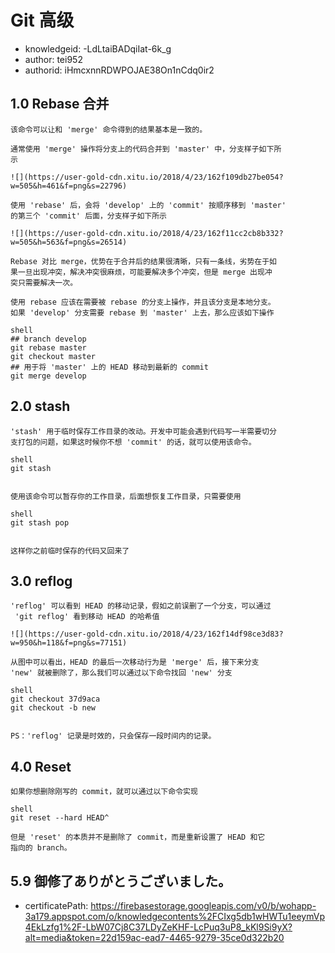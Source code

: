 Git 高级
===
* knowledgeid: -LdLtaiBADqiIat-6k_g
* author: tei952
* authorid: iHmcxnnRDWPOJAE38On1nCdq0ir2

## 1.0 Rebase 合并
```
该命令可以让和 'merge' 命令得到的结果基本是一致的。

通常使用 'merge' 操作将分支上的代码合并到 'master' 中，分支样子如下所
示

![](https://user-gold-cdn.xitu.io/2018/4/23/162f109db27be054?w=505&h=461&f=png&s=22796)

使用 'rebase' 后，会将 'develop' 上的 'commit' 按顺序移到 'master' 
的第三个 'commit' 后面，分支样子如下所示

![](https://user-gold-cdn.xitu.io/2018/4/23/162f11cc2cb8b332?w=505&h=563&f=png&s=26514)

Rebase 对比 merge，优势在于合并后的结果很清晰，只有一条线，劣势在于如
果一旦出现冲突，解决冲突很麻烦，可能要解决多个冲突，但是 merge 出现冲
突只需要解决一次。

使用 rebase 应该在需要被 rebase 的分支上操作，并且该分支是本地分支。
如果 'develop' 分支需要 rebase 到 'master' 上去，那么应该如下操作

shell
## branch develop
git rebase master
git checkout master
## 用于将 'master' 上的 HEAD 移动到最新的 commit
git merge develop
```

## 2.0 stash
```
'stash' 用于临时保存工作目录的改动。开发中可能会遇到代码写一半需要切分
支打包的问题，如果这时候你不想 'commit' 的话，就可以使用该命令。

shell
git stash


使用该命令可以暂存你的工作目录，后面想恢复工作目录，只需要使用

shell
git stash pop


这样你之前临时保存的代码又回来了
```
## 3.0 reflog
```
'reflog' 可以看到 HEAD 的移动记录，假如之前误删了一个分支，可以通过
 'git reflog' 看到移动 HEAD 的哈希值

![](https://user-gold-cdn.xitu.io/2018/4/23/162f14df98ce3d83?w=950&h=118&f=png&s=77151)

从图中可以看出，HEAD 的最后一次移动行为是 'merge' 后，接下来分支 
'new' 就被删除了，那么我们可以通过以下命令找回 'new' 分支

shell
git checkout 37d9aca
git checkout -b new


PS：'reflog' 记录是时效的，只会保存一段时间内的记录。
```
## 4.0 Reset
```
如果你想删除刚写的 commit，就可以通过以下命令实现

shell
git reset --hard HEAD^

但是 'reset' 的本质并不是删除了 commit，而是重新设置了 HEAD 和它
指向的 branch。
```

## 5.9 御修了ありがとうございました。
* certificatePath: https://firebasestorage.googleapis.com/v0/b/wohapp-3a179.appspot.com/o/knowledgecontents%2FCIxg5db1wHWTu1eeymVp4EkLzfg1%2F-LbW07Cj8C37LDyZeKHF-LcPuq3uP8_kKl9Si9yX?alt=media&token=22d159ac-ead7-4465-9279-35ce0d322b20

